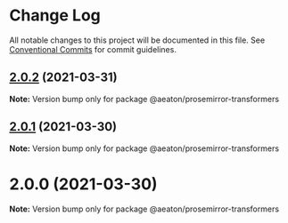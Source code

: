 # Change Log

All notable changes to this project will be documented in this file.
See [Conventional Commits](https://conventionalcommits.org) for commit guidelines.

## [2.0.2](https://github.com/hubgit/react-prosemirror/compare/@aeaton/prosemirror-transformers@2.0.1...@aeaton/prosemirror-transformers@2.0.2) (2021-03-31)

**Note:** Version bump only for package @aeaton/prosemirror-transformers





## [2.0.1](https://github.com/hubgit/react-prosemirror/compare/@aeaton/prosemirror-transformers@2.0.0...@aeaton/prosemirror-transformers@2.0.1) (2021-03-30)

**Note:** Version bump only for package @aeaton/prosemirror-transformers





# 2.0.0 (2021-03-30)

**Note:** Version bump only for package @aeaton/prosemirror-transformers
